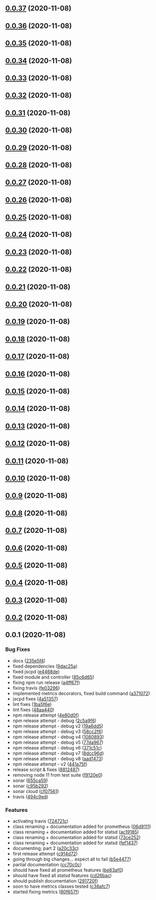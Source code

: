 ## [0.0.37](https://github.com/mists-aside/nestjs-metrics/compare/0.0.36...0.0.37) (2020-11-08)

## [0.0.36](https://github.com/mists-aside/nestjs-metrics/compare/0.0.35...0.0.36) (2020-11-08)

## [0.0.35](https://github.com/mists-aside/nestjs-metrics/compare/0.0.34...0.0.35) (2020-11-08)

## [0.0.34](https://github.com/mists-aside/nestjs-metrics/compare/0.0.33...0.0.34) (2020-11-08)

## [0.0.33](https://github.com/mists-aside/nestjs-metrics/compare/0.0.32...0.0.33) (2020-11-08)

## [0.0.32](https://github.com/mists-aside/nestjs-metrics/compare/0.0.31...0.0.32) (2020-11-08)

## [0.0.31](https://github.com/mists-aside/nestjs-metrics/compare/0.0.30...0.0.31) (2020-11-08)

## [0.0.30](https://github.com/mists-aside/nestjs-metrics/compare/0.0.29...0.0.30) (2020-11-08)

## [0.0.29](https://github.com/mists-aside/nestjs-metrics/compare/0.0.28...0.0.29) (2020-11-08)

## [0.0.28](https://github.com/mists-aside/nestjs-metrics/compare/0.0.27...0.0.28) (2020-11-08)

## [0.0.27](https://github.com/mists-aside/nestjs-metrics/compare/0.0.26...0.0.27) (2020-11-08)

## [0.0.26](https://github.com/mists-aside/nestjs-metrics/compare/0.0.25...0.0.26) (2020-11-08)

## [0.0.25](https://github.com/mists-aside/nestjs-metrics/compare/0.0.24...0.0.25) (2020-11-08)

## [0.0.24](https://github.com/mists-aside/nestjs-metrics/compare/0.0.23...0.0.24) (2020-11-08)

## [0.0.23](https://github.com/mists-aside/nestjs-metrics/compare/0.0.22...0.0.23) (2020-11-08)

## [0.0.22](https://github.com/mists-aside/nestjs-metrics/compare/0.0.21...0.0.22) (2020-11-08)

## [0.0.21](https://github.com/mists-aside/nestjs-metrics/compare/0.0.20...0.0.21) (2020-11-08)

## [0.0.20](https://github.com/mists-aside/nestjs-metrics/compare/0.0.19...0.0.20) (2020-11-08)

## [0.0.19](https://github.com/mists-aside/nestjs-metrics/compare/0.0.18...0.0.19) (2020-11-08)

## [0.0.18](https://github.com/mists-aside/nestjs-metrics/compare/0.0.17...0.0.18) (2020-11-08)

## [0.0.17](https://github.com/mists-aside/nestjs-metrics/compare/0.0.16...0.0.17) (2020-11-08)

## [0.0.16](https://github.com/mists-aside/nestjs-metrics/compare/0.0.15...0.0.16) (2020-11-08)

## [0.0.15](https://github.com/mists-aside/nestjs-metrics/compare/0.0.14...0.0.15) (2020-11-08)

## [0.0.14](https://github.com/mists-aside/nestjs-metrics/compare/0.0.13...0.0.14) (2020-11-08)

## [0.0.13](https://github.com/mists-aside/nestjs-metrics/compare/0.0.12...0.0.13) (2020-11-08)

## [0.0.12](https://github.com/mists-aside/nestjs-metrics/compare/0.0.11...0.0.12) (2020-11-08)

## [0.0.11](https://github.com/mists-aside/nestjs-metrics/compare/0.0.10...0.0.11) (2020-11-08)

## [0.0.10](https://github.com/mists-aside/nestjs-metrics/compare/0.0.9...0.0.10) (2020-11-08)

## [0.0.9](https://github.com/mists-aside/nestjs-metrics/compare/0.0.8...0.0.9) (2020-11-08)

## [0.0.8](https://github.com/mists-aside/nestjs-metrics/compare/0.0.7...0.0.8) (2020-11-08)

## [0.0.7](https://github.com/mists-aside/nestjs-metrics/compare/0.0.6...0.0.7) (2020-11-08)

## [0.0.6](https://github.com/mists-aside/nestjs-metrics/compare/0.0.5...0.0.6) (2020-11-08)

## [0.0.5](https://github.com/mists-aside/nestjs-metrics/compare/0.0.4...0.0.5) (2020-11-08)

## [0.0.4](https://github.com/mists-aside/nestjs-metrics/compare/0.0.3...0.0.4) (2020-11-08)

## [0.0.3](https://github.com/mists-aside/nestjs-metrics/compare/0.0.2...0.0.3) (2020-11-08)

## [0.0.2](https://github.com/mists-aside/nestjs-metrics/compare/0.0.1...0.0.2) (2020-11-08)

## 0.0.1 (2020-11-08)


### Bug Fixes

* docs ([235e5f4](https://github.com/mists-aside/nestjs-metrics/commit/235e5f48d5bf411146eebc956948aa7e8e693e6d))
* fixed dependencies ([9dac25a](https://github.com/mists-aside/nestjs-metrics/commit/9dac25acf361789c5463297b69e4f46f621b949e))
* fixed jscpd ([e4468de](https://github.com/mists-aside/nestjs-metrics/commit/e4468de9b36b3e8ec1dc0c4e69ed7fbc61939ca4))
* fixed module and controller ([85c6d65](https://github.com/mists-aside/nestjs-metrics/commit/85c6d652f224ec048a1446a00688e35064782499))
* fixing npm run release ([a4ff67f](https://github.com/mists-aside/nestjs-metrics/commit/a4ff67f56602cb1122c30e3aa377dcf72d92c8a8))
* fixing travis ([fe03296](https://github.com/mists-aside/nestjs-metrics/commit/fe032967c90e6f2a9ea6bbef8dd5f44b8605493f))
* implemented metrics decorators, fixed build command ([a371072](https://github.com/mists-aside/nestjs-metrics/commit/a37107251e27896411e30af074dc3de61716be71))
* jscpd fixes ([4a51357](https://github.com/mists-aside/nestjs-metrics/commit/4a51357e987b12b6410678d3198c621907b17f3d))
* lint fixes ([1ba5f6e](https://github.com/mists-aside/nestjs-metrics/commit/1ba5f6edf3949dfdac6364acef50ddcdabd4d40b))
* lint fixes ([48aa440](https://github.com/mists-aside/nestjs-metrics/commit/48aa4405c852122e66a07681453e4113812a905d))
* npm release attempt ([4e80d0f](https://github.com/mists-aside/nestjs-metrics/commit/4e80d0fb4b3789b3a144988bd6cfc7a9dcf77fd7))
* npm release attempt - debug ([2c5a9f6](https://github.com/mists-aside/nestjs-metrics/commit/2c5a9f68e50e6a99a0d751f44f7cec1b683cb973))
* npm release attempt - debug v2 ([19a6dd5](https://github.com/mists-aside/nestjs-metrics/commit/19a6dd5f175826aaea2b7b30e07135cdb43f10e9))
* npm release attempt - debug v3 ([58cc2f6](https://github.com/mists-aside/nestjs-metrics/commit/58cc2f681be38a5b9497fd8a0a9471102265d549))
* npm release attempt - debug v4 ([1080893](https://github.com/mists-aside/nestjs-metrics/commit/10808937ca055a4b25554d2cfa26204ba1b1a797))
* npm release attempt - debug v5 ([77da967](https://github.com/mists-aside/nestjs-metrics/commit/77da967045c6d99d1ea0a72e9b4e37020d1c3c3b))
* npm release attempt - debug v6 ([371c51c](https://github.com/mists-aside/nestjs-metrics/commit/371c51c750d7540c1d24d5c99b3b36d2ba0e0373))
* npm release attempt - debug v7 ([8dcc96d](https://github.com/mists-aside/nestjs-metrics/commit/8dcc96df6167bda8a9eef6a0180298d6a6e603c2))
* npm release attempt - debug v8 ([aad1473](https://github.com/mists-aside/nestjs-metrics/commit/aad147328b97db11e6e334811e51c129ad0e7ed6))
* npm release attempt - v2 ([441a75f](https://github.com/mists-aside/nestjs-metrics/commit/441a75fc9cf5ec0578ab5ef632a90026d8ce3f18))
* release script & fixes ([8812487](https://github.com/mists-aside/nestjs-metrics/commit/8812487055ccbb1358e356ee7d4b8155f2d20a8e))
* removing node 11 from test suite ([f9120e0](https://github.com/mists-aside/nestjs-metrics/commit/f9120e0542c56de7978c0adbd9cb75651e509d7e))
* sonar ([655ca59](https://github.com/mists-aside/nestjs-metrics/commit/655ca597bc4d452ab298a71da5387bc8b6630aa6))
* sonar ([c95b292](https://github.com/mists-aside/nestjs-metrics/commit/c95b292497a4ceafb2b5c093e7fb05154eb8d130))
* sonar cloud ([cf07561](https://github.com/mists-aside/nestjs-metrics/commit/cf07561e85a4f53346fdb6bfdca68b787b2e1dbf))
* travis ([494c9ed](https://github.com/mists-aside/nestjs-metrics/commit/494c9ed902edb35c7318a5af3cc99c7804fe5743))


### Features

* activating travis ([724721c](https://github.com/mists-aside/nestjs-metrics/commit/724721c05b0f6eaae1366a15df11056eb131a013))
* class renaming + documentation added for prometheus ([06d9111](https://github.com/mists-aside/nestjs-metrics/commit/06d91114e2ff2dc4717c3209885fb4ff1acfb0e6))
* class renaming + documentation added for statsd ([ac19185](https://github.com/mists-aside/nestjs-metrics/commit/ac1918548dad89f855bb70938e3b4743692214b6))
* class renaming + documentation added for statsd ([73ce252](https://github.com/mists-aside/nestjs-metrics/commit/73ce25219417bd0f081239af4b243bda06904e88))
* class renaming + documentation added for statsd ([fef1437](https://github.com/mists-aside/nestjs-metrics/commit/fef143736289d92722cae073be957d14c3471f97))
* documenting; part 2 ([a20c33c](https://github.com/mists-aside/nestjs-metrics/commit/a20c33cd8275273c0ee8b50162b18467fc0af0d0))
* first release attempt ([c914d72](https://github.com/mists-aside/nestjs-metrics/commit/c914d72dc69fd9dd4f75a42d8ce2578d6d38550b))
* going through big changes... expect all to fail ([b5e4477](https://github.com/mists-aside/nestjs-metrics/commit/b5e44773557cf3d25218ccb6ecb94b742bf2ffe0))
* partial documentation ([cc70c0c](https://github.com/mists-aside/nestjs-metrics/commit/cc70c0c2a04eb735327ea3a1083145a62f459b9d))
* should have fixed all prometheus features ([be83af0](https://github.com/mists-aside/nestjs-metrics/commit/be83af0d3b2375037962061dbfe5358d5bd0cb43))
* should have fixed all statsd features ([cd26bac](https://github.com/mists-aside/nestjs-metrics/commit/cd26bacd531556cbc1f9a0b5d56f5f3543336b8b))
* should publish documentation ([291720f](https://github.com/mists-aside/nestjs-metrics/commit/291720fb04dd46e2c26b4fa90c5efb163805d7b4))
* soon to have metrics classes tested ([c38afc7](https://github.com/mists-aside/nestjs-metrics/commit/c38afc76c93464d4af1f3756d7d428e444cf7c53))
* started fixing metrics ([80f657f](https://github.com/mists-aside/nestjs-metrics/commit/80f657fd56cf739e23a6a1aefc69ff567ff709d0))

